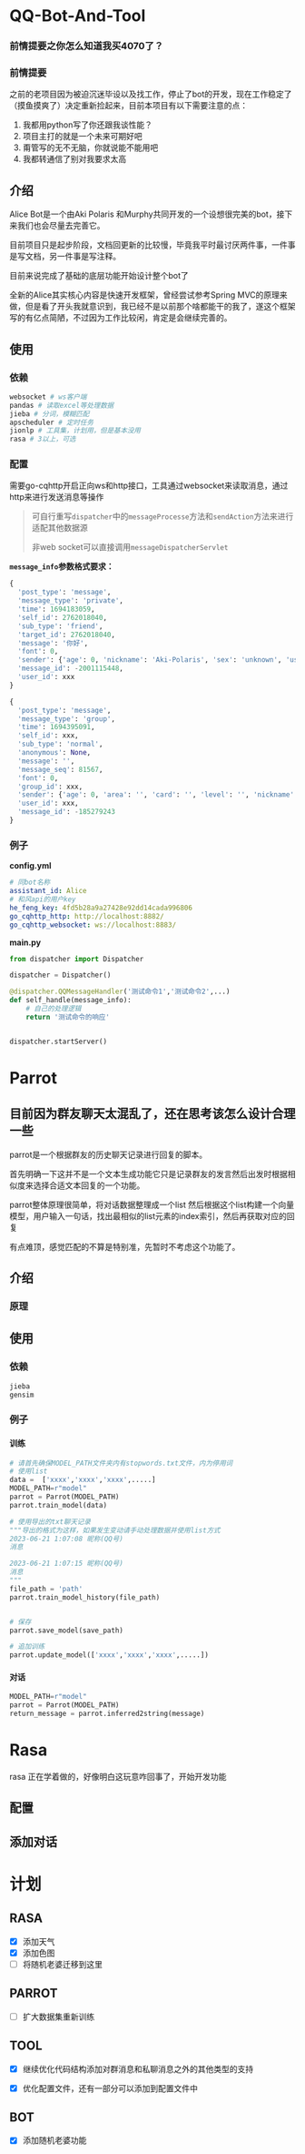 # QQ-Bot-And-Tool

### 前情提要之你怎么知道我买4070了？

### 前情提要

之前的老项目因为被迫沉迷毕设以及找工作，停止了bot的开发，现在工作稳定了（摸鱼摸爽了）决定重新捡起来，目前本项目有以下需要注意的点：

1. 我都用python写了你还跟我谈性能？
2. 项目主打的就是一个未来可期好吧
3. 甭管写的无不无脑，你就说能不能用吧
4. 我都转通信了别对我要求太高

## 介绍

Alice Bot是一个由Aki Polaris 和Murphy共同开发的一个设想很完美的bot，接下来我们也会尽量去完善它。

目前项目只是起步阶段，文档回更新的比较慢，毕竟我平时最讨厌两件事，一件事是写文档，另一件事是写注释。

目前来说完成了基础的底层功能开始设计整个bot了

全新的Alice其实核心内容是快速开发框架，曾经尝试参考Spring MVC的原理来做，但是看了开头我就意识到，我已经不是以前那个啥都能干的我了，遂这个框架写的有亿点简陋，不过因为工作比较闲，肯定是会继续完善的。

## 使用

### 依赖

~~~python
websocket # ws客户端
pandas # 读取excel等处理数据
jieba # 分词，模糊匹配
apscheduler # 定时任务
jionlp # 工具集，计划用，但是基本没用
rasa # 3以上，可选
~~~



### 配置

需要go-cqhttp开启正向ws和http接口，工具通过websocket来读取消息，通过http来进行发送消息等操作

> 可自行重写`dispatcher`中的`messageProcesse`方法和`sendAction`方法来进行适配其他数据源
>
> 非web socket可以直接调用`messageDispatcherServlet`

**`message_info`参数格式要求：**

~~~python
{
  'post_type': 'message', 
  'message_type': 'private', 
  'time': 1694183059, 
  'self_id': 2762018040, 
  'sub_type': 'friend', 
  'target_id': 2762018040, 
  'message': '你好', 
  'font': 0, 
  'sender': {'age': 0, 'nickname': 'Aki-Polaris', 'sex': 'unknown', 'user_id': xxx}, 
  'message_id': -2001115448, 
  'user_id': xxx
}

{
  'post_type': 'message', 
  'message_type': 'group', 
  'time': 1694395091, 
  'self_id': xxx, 
  'sub_type': 'normal', 
  'anonymous': None, 
  'message': '', 
  'message_seq': 81567, 
  'font': 0, 
  'group_id': xxx, 
  'sender': {'age': 0, 'area': '', 'card': '', 'level': '', 'nickname': 'xxx', 'role': 'member', 'sex': 'unknown', 'title': '', 'user_id': xxx}, 
  'user_id': xxx, 
  'message_id': -185279243
}
~~~





### 例子

**config.yml**

~~~yml
# 同bot名称
assistant_id: Alice
# 和风api的用户key
he_feng_key: 4fd5b28a9a27428e92dd14cada996806
go_cqhttp_http: http://localhost:8882/
go_cqhttp_websocket: ws://localhost:8883/
~~~

**main.py**

~~~python
from dispatcher import Dispatcher

dispatcher = Dispatcher()

@dispatcher.QQMessageHandler('测试命令1','测试命令2',...)
def self_handle(message_info):
    # 自己的处理逻辑
    return '测试命令的响应'


dispatcher.startServer()
~~~



# Parrot

## 目前因为群友聊天太混乱了，还在思考该怎么设计合理一些

parrot是一个根据群友的历史聊天记录进行回复的脚本。

首先明确一下这并不是一个文本生成功能它只是记录群友的发言然后出发时根据相似度来选择合适文本回复的一个功能。

parrot整体原理很简单，将对话数据整理成一个list 然后根据这个list构建一个向量模型，用户输入一句话，找出最相似的list元素的index索引，然后再获取对应的回复

有点难顶，感觉匹配的不算是特别准，先暂时不考虑这个功能了。

## 介绍

### 原理



## 使用

### 依赖

~~~python
jieba
gensim
~~~

### 例子

#### 训练

~~~python
# 请首先确保MODEL_PATH文件夹内有stopwords.txt文件，内为停用词
# 使用list
data =  ['xxxx','xxxx','xxxx',.....]
MODEL_PATH=r"model"
parrot = Parrot(MODEL_PATH)
parrot.train_model(data)

# 使用导出的txt聊天记录
"""导出的格式为这样，如果发生变动请手动处理数据并使用list方式
2023-06-21 1:07:08 昵称(QQ号)
消息

2023-06-21 1:07:15 昵称(QQ号)
消息
"""
file_path = 'path'
parrot.train_model_history(file_path)


# 保存
parrot.save_model(save_path)

# 追加训练
parrot.update_model(['xxxx','xxxx','xxxx',.....])

~~~

#### 对话

~~~~python
MODEL_PATH=r"model"
parrot = Parrot(MODEL_PATH)
return_message = parrot.inferred2string(message)
~~~~



# Rasa

rasa 正在学着做的，好像明白这玩意咋回事了，开始开发功能

## 配置

## 添加对话





# 计划

## RASA

- [x] 添加天气
- [x] 添加色图
- [ ] 将随机老婆迁移到这里

## PARROT

- [ ] 扩大数据集重新训练

## TOOL

- [x] 继续优化代码结构添加对群消息和私聊消息之外的其他类型的支持
- [x] 优化配置文件，还有一部分可以添加到配置文件中



## BOT

- [x] 添加随机老婆功能


